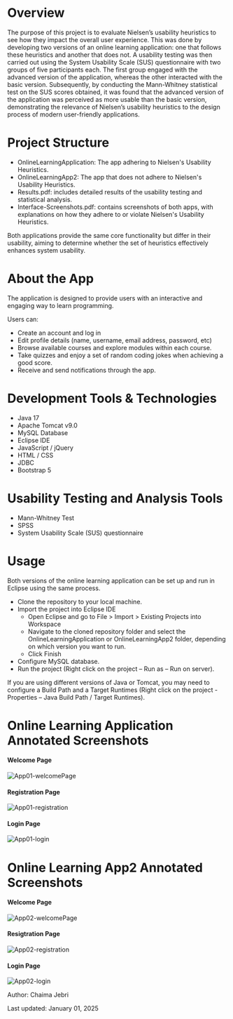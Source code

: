 # Overview
The purpose of this project is to evaluate Nielsen’s usability heuristics to see how they impact the overall user experience. This was done by developing two versions of an online learning application: one that follows these heuristics and another that does not. A usability testing was then carried out using the System Usability Scale (SUS) questionnaire with two groups of five participants each. The first group engaged with the advanced version of the application, whereas the other interacted with the basic version. Subsequently, by conducting the Mann-Whitney statistical test on the SUS scores obtained, it was found that the advanced version of the application was perceived as more usable than the basic version, demonstrating the relevance of Nielsen’s usability heuristics to the design process of modern user-friendly applications.

# Project Structure
* OnlineLearningApplication: The app adhering to Nielsen's Usability Heuristics.
* OnlineLearningApp2: The app that does not adhere to Nielsen's Usability Heuristics.
* Results.pdf: includes detailed results of the usability testing and statistical analysis.
* Interface-Screenshots.pdf: contains screenshots of both apps, with explanations on how they adhere to or violate Nielsen's Usability Heuristics.

Both applications provide the same core functionality but differ in their usability, aiming to determine whether the set of heuristics effectively enhances system usability.

# About the App
The application is designed to provide users with an interactive and engaging way to learn programming.

Users can:
* Create an account and log in
* Edit profile details (name, username, email address, password, etc)
* Browse available courses and explore modules within each course.
* Take quizzes and enjoy a set of random coding jokes when achieving a good score.
* Receive and send notifications through the app.

# Development Tools & Technologies
* Java 17
* Apache Tomcat v9.0
* MySQL Database
* Eclipse IDE
* JavaScript / jQuery
* HTML / CSS
* JDBC
* Bootstrap 5

# Usability Testing and Analysis Tools
* Mann-Whitney Test
* SPSS
* System Usability Scale (SUS) questionnaire

# Usage
Both versions of the online learning application can be set up and run in Eclipse using the same process.
* Clone the repository to your local machine.
* Import the project into Eclipse IDE
	- Open Eclipse and go to File > Import > Existing Projects into Workspace
	- Navigate to the cloned repository folder and select the OnlineLearningApplication or OnlineLearningApp2 folder, depending on which version you want to run.
	- Click Finish
* Configure MySQL database.
* Run the project (Right click on the project – Run as – Run on server).

If you are using different versions of Java or Tomcat, you may need to configure a Build Path and a Target Runtimes (Right click on the project - Properties – Java Build Path / Target Runtimes).


# Online Learning Application Annotated Screenshots

#### Welcome Page
![App01-welcomePage](https://github.com/user-attachments/assets/f5fec5ad-d0d6-4d81-a818-f036f69bea2d)

#### Registration Page
![App01-registration](https://github.com/user-attachments/assets/c7f506de-5bb1-4f14-bac0-5dbdf0ec0318)

#### Login Page
![App01-login](https://github.com/user-attachments/assets/a6d29fd1-e85c-48cf-84a5-fab7e1d377e2)

# Online Learning App2 Annotated Screenshots

#### Welcome Page
![App02-welcomePage](https://github.com/user-attachments/assets/fde5b748-a7de-40fd-91a4-4498ff4efacc)

#### Resigtration Page
![App02-registration](https://github.com/user-attachments/assets/3ee6b312-6d1a-4d0b-bfd1-c23b075309ff)

#### Login Page
![App02-login](https://github.com/user-attachments/assets/9eb1513a-0772-456e-9260-0565b9bf19d8)


Author: Chaima Jebri

Last updated: January 01, 2025

